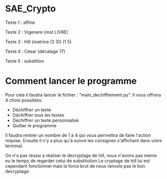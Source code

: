 # SAE_Crypto

Texte 1 : affine

Texte 2 : Vigenere (mot LIVRE)

Texte 3 : Hill (matrice (2  3))
                        (1  5)

Texte 4 : Cesar (décalage 17)

Texte 5 : substition

# Comment lancer le programme

Pour cela il faudra lancer le fichier : "main_dechiffrement.py".
Il vous offrera 4 choix possibles:
- Déchiffrer un texte  
- Déchiffrer tous les textes
- Déchiffrer un texte personnalisé
- Quitter le programme

Il faudra rentrer un nombre de 1 à 4 qui vous permettra de faire l'action requise.
Ensuite il n'y a plus qu'à suivre les consignes s'affichant dans votre terminal.

On n'a pas réussi a réaliser le decryptage de hill, nous n'avons pas meme eu le temps de regarder celui de substitution
Le cryptage de hill lui est cependant fonctionnel mais la force brut de nous renvois pas le bon decryptage 

